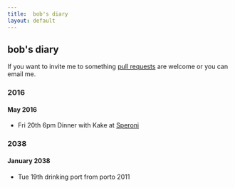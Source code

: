 ```yaml
---
title:  bob's diary
layout: default
---
```

## bob's diary ##

If you want to invite me to something [pull requests](https://github.com/rjw1/randomness.org.uk/blob/master/diary/index.md)
are welcome or you can email me.

### 2016 ###

#### May 2016 ####

* Fri 20th 6pm Dinner with Kake at [Speroni](http://speronirestaurant.com/)

### 2038 ###

#### January 2038 ####

* Tue 19th drinking port from porto 2011

